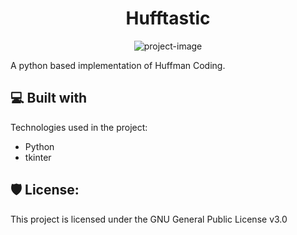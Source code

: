 <h1 align="center" id="title">Hufftastic</h1>

<p align="center"><img src="https://socialify.git.ci/devsansh/Hufftastic/image?font=Rokkitt&amp;forks=1&amp;language=1&amp;name=1&amp;owner=1&amp;pulls=1&amp;stargazers=1&amp;theme=Light" alt="project-image"></p>

<p id="description">A python based implementation of Huffman Coding.</p>

  
  
<h2>💻 Built with</h2>

Technologies used in the project:

*   Python
*   tkinter

<h2>🛡️ License:</h2>

This project is licensed under the GNU General Public License v3.0
